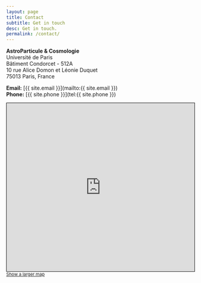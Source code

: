 ```yaml
---
layout: page
title: Contact
subtitle: Get in touch
desc: Get in touch.
permalink: /contact/
---
```


<div class="pretty-links">

**AstroParticule & Cosmologie**  
Université de Paris  
Bâtiment Condorcet - 512A  
10 rue Alice Domon et Léonie Duquet  
75013 Paris, France

**Email:** [{{ site.email }}](mailto:{{ site.email }})  
**Phone:** [{{ site.phone }}](tel:{{ site.phone }})

<iframe frameborder="0" scrolling="no" marginheight="0" marginwidth="0" src="https://www.openstreetmap.org/export/embed.html?bbox=2.381096854805947%2C48.82772730658991%2C2.3846373707056046%2C48.82956896664203&amp;layer=mapnik" style="border: 1px solid black; width: 100%; height: 450px;"></iframe><br/><small><a href="https://www.openstreetmap.org/#map=19/48.82865/2.38287">Show a larger map</a></small>

</div>

